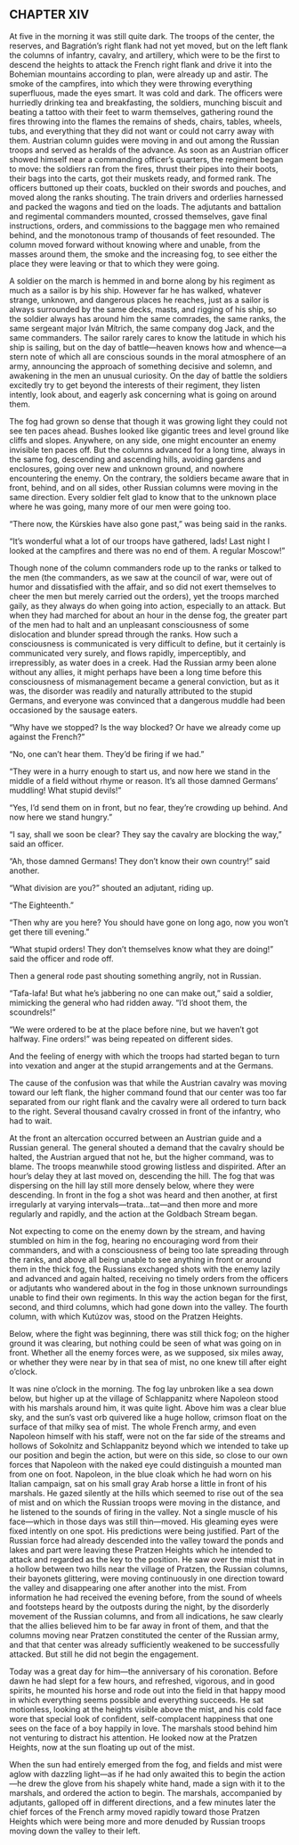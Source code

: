 ## CHAPTER XIV

At five in the morning it was still quite dark. The troops of the
center, the reserves, and Bagratión’s right flank had not yet moved,
but on the left flank the columns of infantry, cavalry, and artillery,
which were to be the first to descend the heights to attack the French
right flank and drive it into the Bohemian mountains according to plan,
were already up and astir. The smoke of the campfires, into which they
were throwing everything superfluous, made the eyes smart. It was cold
and dark. The officers were hurriedly drinking tea and breakfasting, the
soldiers, munching biscuit and beating a tattoo with their feet to
warm themselves, gathering round the fires throwing into the flames the
remains of sheds, chairs, tables, wheels, tubs, and everything that they
did not want or could not carry away with them. Austrian column guides
were moving in and out among the Russian troops and served as heralds
of the advance. As soon as an Austrian officer showed himself near
a commanding officer’s quarters, the regiment began to move: the
soldiers ran from the fires, thrust their pipes into their boots, their
bags into the carts, got their muskets ready, and formed rank. The
officers buttoned up their coats, buckled on their swords and pouches,
and moved along the ranks shouting. The train drivers and orderlies
harnessed and packed the wagons and tied on the loads. The adjutants and
battalion and regimental commanders mounted, crossed themselves, gave
final instructions, orders, and commissions to the baggage men
who remained behind, and the monotonous tramp of thousands of feet
resounded. The column moved forward without knowing where and unable,
from the masses around them, the smoke and the increasing fog, to see
either the place they were leaving or that to which they were going.

A soldier on the march is hemmed in and borne along by his regiment as
much as a sailor is by his ship. However far he has walked, whatever
strange, unknown, and dangerous places he reaches, just as a sailor is
always surrounded by the same decks, masts, and rigging of his ship, so
the soldier always has around him the same comrades, the same ranks, the
same sergeant major Iván Mítrich, the same company dog Jack, and the
same commanders. The sailor rarely cares to know the latitude in which
his ship is sailing, but on the day of battle—heaven knows how and
whence—a stern note of which all are conscious sounds in the moral
atmosphere of an army, announcing the approach of something decisive
and solemn, and awakening in the men an unusual curiosity. On the day of
battle the soldiers excitedly try to get beyond the interests of their
regiment, they listen intently, look about, and eagerly ask concerning
what is going on around them.

The fog had grown so dense that though it was growing light they could
not see ten paces ahead. Bushes looked like gigantic trees and level
ground like cliffs and slopes. Anywhere, on any side, one might
encounter an enemy invisible ten paces off. But the columns advanced
for a long time, always in the same fog, descending and ascending hills,
avoiding gardens and enclosures, going over new and unknown ground, and
nowhere encountering the enemy. On the contrary, the soldiers became
aware that in front, behind, and on all sides, other Russian columns
were moving in the same direction. Every soldier felt glad to know that
to the unknown place where he was going, many more of our men were going
too.

“There now, the Kúrskies have also gone past,” was being said in
the ranks.

“It’s wonderful what a lot of our troops have gathered, lads! Last
night I looked at the campfires and there was no end of them. A regular
Moscow!”

Though none of the column commanders rode up to the ranks or talked to
the men (the commanders, as we saw at the council of war, were out of
humor and dissatisfied with the affair, and so did not exert themselves
to cheer the men but merely carried out the orders), yet the troops
marched gaily, as they always do when going into action, especially to
an attack. But when they had marched for about an hour in the dense fog,
the greater part of the men had to halt and an unpleasant consciousness
of some dislocation and blunder spread through the ranks. How such
a consciousness is communicated is very difficult to define, but it
certainly is communicated very surely, and flows rapidly, imperceptibly,
and irrepressibly, as water does in a creek. Had the Russian army been
alone without any allies, it might perhaps have been a long time before
this consciousness of mismanagement became a general conviction, but as
it was, the disorder was readily and naturally attributed to the stupid
Germans, and everyone was convinced that a dangerous muddle had been
occasioned by the sausage eaters.

“Why have we stopped? Is the way blocked? Or have we already come up
against the French?”

“No, one can’t hear them. They’d be firing if we had.”

“They were in a hurry enough to start us, and now here we stand in
the middle of a field without rhyme or reason. It’s all those damned
Germans’ muddling! What stupid devils!”

“Yes, I’d send them on in front, but no fear, they’re crowding up
behind. And now here we stand hungry.”

“I say, shall we soon be clear? They say the cavalry are blocking the
way,” said an officer.

“Ah, those damned Germans! They don’t know their own country!”
said another.

“What division are you?” shouted an adjutant, riding up.

“The Eighteenth.”

“Then why are you here? You should have gone on long ago, now you
won’t get there till evening.”

“What stupid orders! They don’t themselves know what they are
doing!” said the officer and rode off.

Then a general rode past shouting something angrily, not in Russian.

“Tafa-lafa! But what he’s jabbering no one can make out,” said a
soldier, mimicking the general who had ridden away. “I’d shoot them,
the scoundrels!”

“We were ordered to be at the place before nine, but we haven’t got
halfway. Fine orders!” was being repeated on different sides.

And the feeling of energy with which the troops had started began to
turn into vexation and anger at the stupid arrangements and at the
Germans.

The cause of the confusion was that while the Austrian cavalry was
moving toward our left flank, the higher command found that our center
was too far separated from our right flank and the cavalry were all
ordered to turn back to the right. Several thousand cavalry crossed in
front of the infantry, who had to wait.

At the front an altercation occurred between an Austrian guide and a
Russian general. The general shouted a demand that the cavalry should be
halted, the Austrian argued that not he, but the higher command, was to
blame. The troops meanwhile stood growing listless and dispirited. After
an hour’s delay they at last moved on, descending the hill. The fog
that was dispersing on the hill lay still more densely below, where they
were descending. In front in the fog a shot was heard and then another,
at first irregularly at varying intervals—trata...tat—and then more
and more regularly and rapidly, and the action at the Goldbach Stream
began.

Not expecting to come on the enemy down by the stream, and having
stumbled on him in the fog, hearing no encouraging word from their
commanders, and with a consciousness of being too late spreading through
the ranks, and above all being unable to see anything in front or around
them in the thick fog, the Russians exchanged shots with the enemy
lazily and advanced and again halted, receiving no timely orders from
the officers or adjutants who wandered about in the fog in those unknown
surroundings unable to find their own regiments. In this way the action
began for the first, second, and third columns, which had gone down into
the valley. The fourth column, with which Kutúzov was, stood on the
Pratzen Heights.

Below, where the fight was beginning, there was still thick fog; on the
higher ground it was clearing, but nothing could be seen of what was
going on in front. Whether all the enemy forces were, as we supposed,
six miles away, or whether they were near by in that sea of mist, no one
knew till after eight o’clock.

It was nine o’clock in the morning. The fog lay unbroken like a sea
down below, but higher up at the village of Schlappanitz where Napoleon
stood with his marshals around him, it was quite light. Above him was
a clear blue sky, and the sun’s vast orb quivered like a huge hollow,
crimson float on the surface of that milky sea of mist. The whole French
army, and even Napoleon himself with his staff, were not on the far side
of the streams and hollows of Sokolnitz and Schlappanitz beyond which we
intended to take up our position and begin the action, but were on this
side, so close to our own forces that Napoleon with the naked eye could
distinguish a mounted man from one on foot. Napoleon, in the blue cloak
which he had worn on his Italian campaign, sat on his small gray Arab
horse a little in front of his marshals. He gazed silently at the hills
which seemed to rise out of the sea of mist and on which the Russian
troops were moving in the distance, and he listened to the sounds of
firing in the valley. Not a single muscle of his face—which in those
days was still thin—moved. His gleaming eyes were fixed intently on
one spot. His predictions were being justified. Part of the Russian
force had already descended into the valley toward the ponds and lakes
and part were leaving these Pratzen Heights which he intended to attack
and regarded as the key to the position. He saw over the mist that in
a hollow between two hills near the village of Pratzen, the Russian
columns, their bayonets glittering, were moving continuously in one
direction toward the valley and disappearing one after another into
the mist. From information he had received the evening before, from the
sound of wheels and footsteps heard by the outposts during the night,
by the disorderly movement of the Russian columns, and from all
indications, he saw clearly that the allies believed him to be far away
in front of them, and that the columns moving near Pratzen constituted
the center of the Russian army, and that that center was already
sufficiently weakened to be successfully attacked. But still he did not
begin the engagement.

Today was a great day for him—the anniversary of his coronation.
Before dawn he had slept for a few hours, and refreshed, vigorous, and
in good spirits, he mounted his horse and rode out into the field
in that happy mood in which everything seems possible and everything
succeeds. He sat motionless, looking at the heights visible above
the mist, and his cold face wore that special look of confident,
self-complacent happiness that one sees on the face of a boy happily
in love. The marshals stood behind him not venturing to distract his
attention. He looked now at the Pratzen Heights, now at the sun floating
up out of the mist.

When the sun had entirely emerged from the fog, and fields and mist were
aglow with dazzling light—as if he had only awaited this to begin the
action—he drew the glove from his shapely white hand, made a sign
with it to the marshals, and ordered the action to begin. The marshals,
accompanied by adjutants, galloped off in different directions, and
a few minutes later the chief forces of the French army moved rapidly
toward those Pratzen Heights which were being more and more denuded by
Russian troops moving down the valley to their left.





